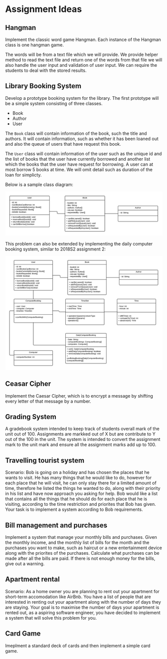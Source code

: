 # Assignment Ideas

## Hangman

Implement the classic word game Hangman. Each instance of the Hangman class is one hangman game.

The words will be from a text file which we will provide. We provide helper method to read the text file and return one of the words from that file we will also handle the user input and validation of user input. We can require the students to deal with the stored results.

## Library Booking System

Develop a prototype booking system for the library. The first prototype will be a simple system consisting of three classes.

- Book
- Author
- User

The `Book` class will contain information of the book, such the title and authors. It will contain information, such as whether it has been loaned out and also the queue of users that have request this book.

 The `User` class will contain information of the user such as the unique id and the list of books that the user have currently borrowed and another list which the books that the user have request for borrowing. A user can at most borrow 5 books at time. We will omit detail such as duration of the loan for simplicty.

 Below is a sample class diagram:

![Sample UML Class Diagram Library Booking System Basic Version UML Diagram](images/library-booking-system-basic-class-diagram.png)

This problem can also be extended by implementing the daily computer booking system, similar to 2018S2 assignment 2:

![Library Booking System UML Diagram](images/library-booking-system-class-diagram.png)

## Ceasar Cipher

Implement the Caesar Cipher, which is to encrypt a message by shifting every letter of that message by a number.

## Grading System

A gradebook system intended to keep track of students overall mark of the unit out of 100. Assignments are markked out of X but are contribute to Y out of the 100 in the unit. The system is intended to convert the assignment mark to the unit mark and ensure all the assignment marks add up to 100.

## Travelling tourist system

Scenario: Bob is going on a holiday and has chosen the places that he wants to visit. He has many things that he would like to do, however for each place that he will visit, he can only stay there for a limited amount of time, therefore he listed the things he wanted to do, along with their priority in his list and have now approach you asking for help. Bob would like a list that contains all the things that he should do for each place that he is visiting, according to the time restriction and priorites that Bob has given. Your task is to implement a system according to Bob requirements.

## Bill management and purchases

Implement a system that manage your monthly bills and purchases. Given the monthly income, and the monthly list of bills for the month and the purchases you want to make, such as haircut or a new entertainment device along with the priorites of the purchases. Calculate what purchases can be made after all the bills are paid. If there is not enough money for the bills, give out a warning.

## Apartment rental

Scenario: As a home owner you are planning to rent out your apartment for short-term accomodation like AirBnb. You have a list of people that are interested in renting out your apartment along with the number of days they are staying. Your goal is to maximise the number of days your apartment is rented out, as a aspiring software engineer, you have decided to implement a system that will solve this problem for you.

## Card Game

Imeplment a standard deck of cards and then implement a simple card game.